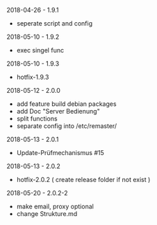2018-04-26 - 1.9.1
 * seperate script and config

2018-05-10 - 1.9.2
 * exec singel func

2018-05-10 - 1.9.3
 * hotfix-1.9.3

2018-05-12 - 2.0.0
 * add feature build debian packages
 * add Doc "Server Bedienung"
 * split functions
 * separate config into /etc/remaster/

2018-05-13 - 2.0.1
 * Update-Prüfmechanismus #15

2018-05-13 - 2.0.2
 * hotfix-2.0.2 ( create release folder if not exist )

2018-05-20 - 2.0.2-2
 * make email, proxy optional
 * change Strukture.md
